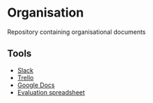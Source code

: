 # Organisation
Repository containing organisational documents

## Tools
* [Slack](https://teamhtbr.slack.com) 
* [Trello](https://trello.com/b/agH3mQkX/bloeddonatie) 
* [Google Docs](https://drive.google.com/drive/folders/0B3HVNv1kYLxKTFZiZmpFZC0xTWc?usp=sharing)
* [Evaluation spreadsheet](https://docs.google.com/spreadsheets/d/1QOCMn_ClF49qyRhezB7eQVA5rtTWjVacdVmgWyLAqO0/pubhtml?gid=287100172&single=true)

